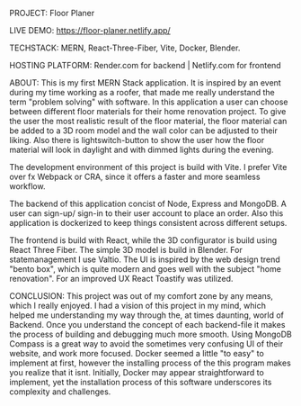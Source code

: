 PROJECT: Floor Planer

LIVE DEMO: https://floor-planer.netlify.app/

TECHSTACK: MERN, React-Three-Fiber, Vite, Docker, Blender.

HOSTING PLATFORM: Render.com for backend | Netlify.com for frontend    
  
  
ABOUT:
This is my first MERN Stack application. It is inspired by an event during my time working as a roofer, that made me really understand the term "problem solving" with software.
In this application a user can choose between different floor materials for their home renovation project. To give the user the most realistic result of the floor material, the floor material can be added to a 3D room model and the wall color can be adjusted to their liking. Also there is lightswitch-button to show the user how the floor material will look in daylight and with dimmed lights during the evening. 

The development environment of this project is build with Vite. I prefer Vite over fx Webpack or CRA, since it offers a faster and more seamless workflow.

The backend of this application concist of Node, Express and MongoDB. A user can sign-up/ sign-in to their user account to place an order. Also this application is dockerized to keep things consistent across different setups.

The frontend is build with React, while the 3D configurator is build using React Three Fiber. The simple 3D model is build in Blender. For statemanagement I use Valtio. 
The UI is inspired by the web design trend "bento box", which is quite modern and goes well with the subject "home renovation". For an improved UX React Toastify was utilized. 
      
  
  
CONCLUSION: This project was out of my comfort zone by any means, which I really enjoyed. I had a vision of this project in my mind, which helped me understanding my way through the, at times daunting, world of Backend. Once you understand the concept of each backend-file it makes the process of building and debugging much more smooth. Using MongoDB Compass is a great way to avoid the sometimes very confusing UI of their website, and work more focused. Docker seemed a little "to easy" to implement at first, however the installing process of the this program makes you realize that it isnt. Initially, Docker may appear straightforward to implement, yet the installation process of this software underscores its complexity and challenges.
